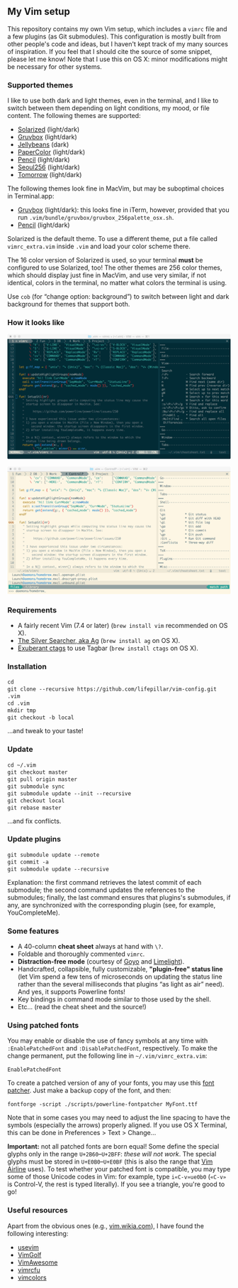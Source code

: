 ## My Vim setup

This repository contains my own Vim setup, which includes a `vimrc` file and a
few plugins (as Git submodules). This configuration is mostly built from other
people's code and ideas, but I haven't kept track of my many sources of
inspiration. If you feel that I should cite the source of some snippet, please
let me know! Note that I use this on OS X: minor modifications might be
necessary for other systems.

### Supported themes

I like to use both dark and light themes, even in the terminal, and I like to
switch between them depending on light conditions, my mood, or file content.
The following themes are supported:

- [Solarized](https://github.com/altercation/vim-colors-solarized) (light/dark)
- [Gruvbox](https://github.com/morhetz/gruvbox) (light/dark)
- [Jellybeans](https://github.com/nanotech/jellybeans.vim) (dark)
- [PaperColor](https://github.com/NLKNguyen/papercolor-theme) (light/dark)
- [Pencil](https://github.com/reedes/vim-colors-pencil) (light/dark)
- [Seoul256](https://github.com/junegunn/seoul256.vim) (light/dark)
- [Tomorrow](https://github.com/chriskempson/vim-tomorrow-theme) (light/dark)

The following themes look fine in MacVim, but may be suboptimal choices in
Terminal.app:

- [Gruvbox](https://github.com/morhetz/gruvbox) (light/dark): this looks fine in
  iTerm, however, provided that you run
  `.vim/bundle/gruvbox/gruvbox_256palette_osx.sh`.
- [Pencil](https://github.com/reedes/vim-colors-pencil) (light/dark)

Solarized is the default theme. To use a different theme, put a file called
`vimrc_extra.vim` inside `.vim` and load your color scheme there.

The 16 color version of Solarized is used, so your terminal **must** be
configured to use Solarized, too! The other themes are 256 color themes, which
should display just fine in MacVim, and use very similar, if not identical,
colors in the terminal, no matter what colors the terminal is using.

Use `cob` (for “change option: background”) to switch between light and dark
background for themes that support both.

### How it looks like

![Solarized Dark](screenshots/solarized_dark.png)

![Solarized Light](screenshots/solarized_light.png)

### Requirements

- A fairly recent Vim (7.4 or later) (`brew install vim` recommended on OS X).
- [The Silver Searcher, aka Ag](https://github.com/ggreer/the_silver_searcher)
  (`brew install ag` on OS X).
- [Exuberant ctags](http://ctags.sourceforge.net) to use Tagbar (`brew install ctags` on OS X).

### Installation

    cd
    git clone --recursive https://github.com/lifepillar/vim-config.git .vim
    cd .vim
    mkdir tmp
    git checkout -b local

…and tweak to your taste!

### Update

    cd ~/.vim
    git checkout master
    git pull origin master
    git submodule sync
    git submodule update --init --recursive
    git checkout local
    git rebase master

…and fix conflicts.

### Update plugins

    git submodule update --remote
    git commit -a
    git submodule update --recursive

Explanation: the first command retrieves the latest commit of each submodule;
the second command updates the references to the submodules; finally, the
last command ensures that plugins's submodules, if any, are synchronized with
the corresponding plugin (see, for example, YouCompleteMe).

###  Some features

- A 40-column **cheat sheet** always at hand with `\?`.
- Foldable and thoroughly commented `vimrc`.
- **Distraction-free mode** (courtesy of
    [Goyo](https://github.com/junegunn/goyo.vim) and
    [Limelight](https://github.com/junegunn/limelight.vim)).
- Handcrafted, collapsible, fully customizable, **"plugin-free" status line**
  (let Vim spend a few tens of microseconds on updating the status line rather
  than the several milliseconds that plugins “as light as air” need). And yes,
  it supports Powerline fonts!
- Key bindings in command mode similar to those used by the shell.
- Etc... (read the cheat sheet and the source!)


### Using patched fonts

You may enable or disable the use of fancy symbols at any time with
`:EnablePatchedFont` and `:DisablePatchedFont`, respectively. To make the
change permanent, put the following line in `~/.vim/vimrc_extra.vim`:

    EnablePatchedFont

To create a patched version of any of your fonts, you may use this [font
patcher](https://github.com/powerline/fontpatcher). Just make a backup copy of
the font, and then:

    fontforge -script ./scripts/powerline-fontpatcher MyFont.ttf

Note that in some cases you may need to adjust the line spacing to have the
symbols (especially the arrows) properly aligned. If you use OS X Terminal,
this can be done in Preferences > Text > Change…

**Important:** not all patched fonts are born equal! Some define the special
glyphs only in the range `U+2B60`–`U+2BFF`: *these will not work*. The special
glyphs must be stored in `U+E0B0`–`U+E0BF` (this is also the range that [Vim
Airline](https://github.com/bling/vim-airline) uses). To test whether your
patched font is compatible, you may type some of those Unicode codes in Vim:
for example, type `i«C-v»ue0b0` (`«C-v»` is Control-V, the
rest is typed literally). If you see a triangle, you're good to go!


### Useful resources

Apart from the obvious ones (e.g., [vim.wikia.com](http://vim.wikia.com)), I
have found the following interesting:

- [usevim](http://usevim.com/)
- [VimGolf](http://vimgolf.com)
- [VimAwesome](http://vimawesome.com)
- [vimrcfu](http://vimrcfu.com)
- [vimcolors](http://vimcolors.com)

